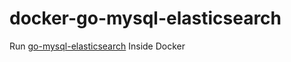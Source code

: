 # docker-go-mysql-elasticsearch
Run [go-mysql-elasticsearch](https://github.com/siddontang/go-mysql-elasticsearch) Inside Docker

